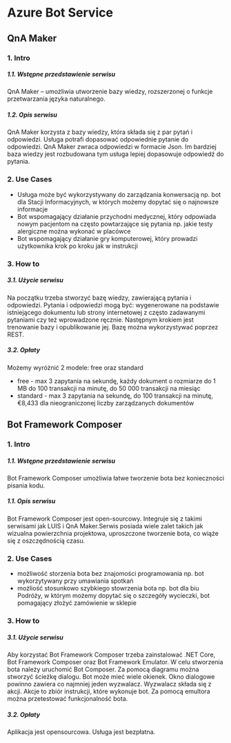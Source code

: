 # Azure Bot Service

## QnA Maker
### 1. Intro
##### 1.1. Wstępne przedstawienie serwisu
QnA Maker – umożliwia utworzenie bazy wiedzy, rozszerzonej o funkcje przetwarzania języka naturalnego.

##### 1.2. Opis serwisu
QnA Maker korzysta z bazy wiedzy, która składa się z par pytań i odpowiedzi. Usługa potrafi dopasować odpowiednie pytanie do odpowiedzi. QnA Maker zwraca odpowiedzi w formacie Json. Im bardziej baza wiedzy jest rozbudowana tym usługa lepiej dopasowuje odpowiedź do pytania.  

### 2. Use Cases
* Usługa może być wykorzystywany do zarządzania konwersacją np. bot dla Stacji Informacyjnych, w których możemy dopytać się o najnowsze informacje
* Bot wspomagający działanie przychodni medycznej, który odpowiada nowym pacjentom na często powtarzające się pytania np. jakie testy alergiczne można wykonać w placówce
* Bot wspomagający działanie gry komputerowej, który prowadzi użytkownika krok po kroku jak w instrukcji


### 3. How to
##### 3.1. Użycie serwisu
Na początku trzeba stworzyć bazę wiedzy, zawierającą pytania i odpowiedzi. Pytania i odpowiedzi mogą być: wygenerowane na podstawie istniejącego dokumentu lub strony internetowej z często zadawanymi pytaniami czy też wprowadzone ręcznie. Następnym krokiem jest trenowanie bazy i opublikowanie jej. Bazę można wykorzystywać poprzez REST. 
##### 3.2. Opłaty
Możemy wyróżnić 2 modele: free oraz standard <br/>
* free - max 3 zapytania na sekundę, każdy dokument o rozmiarze do 1 MB do 100 transakcji na minutę, do 50 000 transakcji na miesiąc <br/>
* standard - max 3 zapytania na sekundę, do 100 transakcji na minutę, €8,433 dla nieograniczonej liczby zarządzanych dokumentów<br/>


## Bot Framework Composer

### 1. Intro
##### 1.1. Wstępne przedstawienie serwisu
Bot Framework Composer umożliwia łatwe tworzenie bota bez konieczności pisania kodu.
##### 1.1. Opis serwisu
Bot Framework Composer jest open-sourcowy. Integruje się z takimi serwisami jak LUIS i QnA Maker.Serwis posiada wiele zalet takich jak  wizualna powierzchnia projektowa, uproszczone tworzenie bota, co wiąże się z oszczędnością czasu. 

### 2. Use Cases
* możliwość storzenia bota bez znajomości programowania np. bot wykorzytywany przy umawiania spotkań
* możliość stosunkowo szybkiego stowrzenia bota np. bot dla biu Podróży, w którym możemy dopytać się o szczegóły wycieczki, bot pomagający złożyć zamówienie w sklepie

### 3. How to
##### 3.1. Użycie serwisu
Aby korzystać Bot Framework Composer trzeba zainstalować  .NET Core, Bot Framework Composer oraz Bot Framework Emulator. W celu stworzenia bota należy uruchomić Bot Composer. Za pomocą diagramu można stworzyć ścieżkę dialogu. Bot może mieć wiele okienek. Okno dialogowe powinno zawiera co najmniej jeden wyzwalacz. Wyzwalacz składa się z akcji. Akcje to zbiór instrukcji, które wykonuje bot. Za pomocą emultora można przetestować funkcjonalność bota. 

##### 3.2. Opłaty
Aplikacja jest opensourcowa. Usługa jest bezpłatna.
